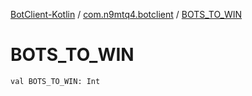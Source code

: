 [BotClient-Kotlin](../index.md) / [com.n9mtq4.botclient](index.md) / [BOTS_TO_WIN](.)


# BOTS_TO_WIN

`val BOTS_TO_WIN: Int`


